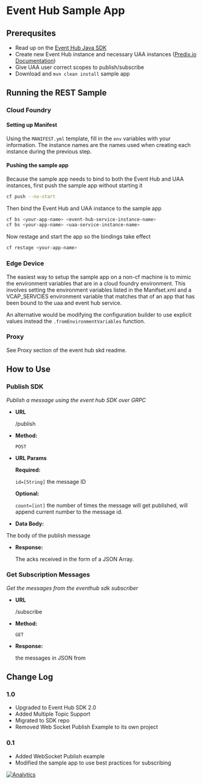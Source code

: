 # Event Hub Sample App

## Prerequsites
* Read up on the [Event Hub Java SDK](https://github.com/PredixDev/predix-event-hub-java-sdk)
* Create new Event Hub instance and necessary UAA instances ([Predix.io Documentation](https://www.predix.io/docs#qQ46G8jh))
* Give UAA user correct scopes to publish/subscribe
* Download and `mvn clean install` sample app

## Running the REST Sample
### Cloud Foundry
#### Setting up Manifest
Using the `MANIFEST.yml` template, fill in the `env` variables with your information.
The instance names are the names used when creating each instance during the previous step.

#### Pushing the sample app
Because the sample app needs to bind to both the Event Hub and UAA instances,
first push the sample app without starting it

```bash
cf push --no-start
```

Then bind the Event Hub and UAA instance to the sample app

```bash
cf bs <your-app-name> <event-hub-service-instance-name>
cf bs <your-app-name> <uaa-service-instance-name>
```

Now restage and start the app so the bindings take effect

```bash
cf restage <your-app-name>
```

### Edge Device

The easiest way to setup the sample app on a non-cf machine is to mimic the environment variables
that are in a cloud foundry environment. This involves setting the environment variables
listed in the Manifset.xml and a VCAP_SERVCIES environment variable that matches
that of an app that has been bound to the uaa and event hub service.

An alternative would be modifying the configuration builder to use explicit values
instead the `.fromEnvironmentVariables` function.

### Proxy
See Proxy section of the event hub skd readme.


## How to Use

### Publish SDK

  _Publish a message using the event hub SDK over GRPC_

* **URL**

  /publish

* **Method:**

  `POST`

*  **URL Params**

   **Required:**

   `id=[String]` the message ID

   **Optional:**

   `count=[int]` the number of times the message will get published, will append current number to the message id.

* **Data Body:**

 The body of the publish message

* **Response:**

  The acks received in the form of a JSON Array.

### Get Subscription Messages

  _Get the messages from the eventhub sdk subscriber_

* **URL**

  /subscribe

* **Method:**

  `GET`

* **Response:**

  the messages in JSON from


## Change Log
### 1.0
* Upgraded to Event Hub SDK 2.0
* Added Multiple Topic Support
* Migrated to SDK repo
* Removed Web Socket Publish Example to its own project

### 0.1
* Added WebSocket Publish example
* Modified the sample app to use best practices for subscribing

[![Analytics](https://ga-beacon.appspot.com/UA-82773213-1/predix-event-hub-sdk/readme?pixel)](https://github.com/PredixDev)